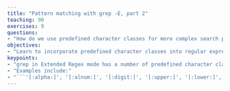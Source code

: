 ```yaml
---
title: "Pattern matching with grep -E, part 2"
teaching: 90
exercises: 9
questions:
- "How do we use predefined character classes for more complex search patterns?"
objectives:
- "Learn to incorporate predefined character classes into regular expressions"
keypoints:
- "grep in Extended Regex mode has a number of predefined character classes"
- "Examples include:"
- "```'[:alpha:]', '[:alnum:]', '[:digit:]', '[:upper:]', '[:lower:]', '[:punct:]', '[:space:]'```"
---
```


